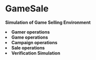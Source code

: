 # GameSale
<b>Simulation of Game Selling Environment</b>
<li><b>Gamer operations</b></li>
<li><b>Game operations</b></li>
<li><b>Campaign operations</b></li>
<li><b>Sale operations</b></li>
<li><b>Verification Simulation</b></li>

